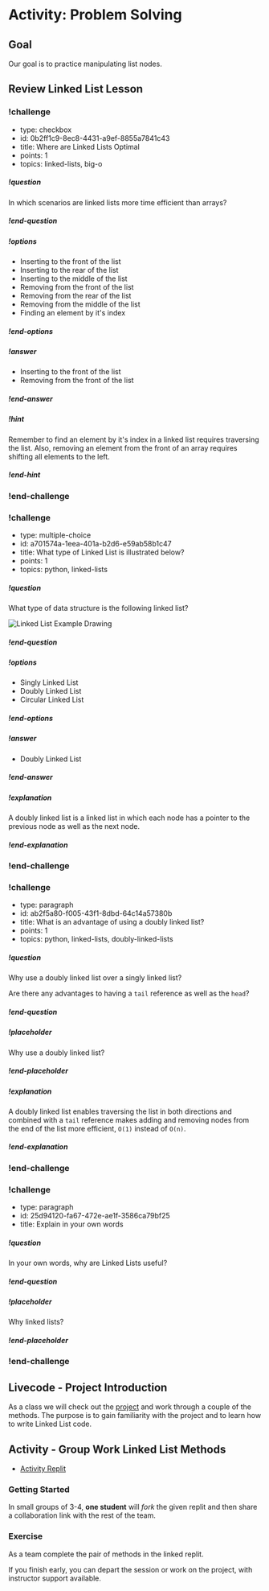 # Activity:  Problem Solving

## Goal

Our goal is to practice manipulating list nodes.

## Review Linked List Lesson

<!-- >>>>>>>>>>>>>>>>>>>>>> BEGIN CHALLENGE >>>>>>>>>>>>>>>>>>>>>> -->

### !challenge

* type: checkbox
* id: 0b2ff1c9-8ec8-4431-a9ef-8855a7841c43
* title: Where are Linked Lists Optimal
* points: 1
* topics: linked-lists, big-o

##### !question

In which scenarios are linked lists more time efficient than arrays?

##### !end-question

##### !options

* Inserting to the front of the list
* Inserting to the rear of the list
* Inserting to the middle of the list
* Removing from the front of the list
* Removing from the rear of the list
* Removing from the middle of the list
* Finding an element by it's index

##### !end-options

##### !answer

* Inserting to the front of the list
* Removing from the front of the list

##### !end-answer

##### !hint

Remember to find an element by it's index in a linked list requires traversing the list. Also, removing an element from the front of an array requires shifting all elements to the left.

##### !end-hint

### !end-challenge

<!-- ======================= END CHALLENGE ======================= -->

<!-- >>>>>>>>>>>>>>>>>>>>>> BEGIN CHALLENGE >>>>>>>>>>>>>>>>>>>>>> -->
<!-- Replace everything in square brackets [] and remove brackets  -->

### !challenge

* type: multiple-choice
* id: a701574a-1eea-401a-b2d6-e59ab58b1c47
* title: What type of Linked List is illustrated below?
* points: 1
* topics: python, linked-lists

##### !question

What type of data structure is the following linked list?

![Linked List Example Drawing](.images/linkedlist.svg)

##### !end-question

##### !options

* Singly Linked List
* Doubly Linked List
* Circular Linked List

##### !end-options

##### !answer

* Doubly Linked List

##### !end-answer

##### !explanation

A doubly linked list is a linked list in which each node has a pointer to the previous node as well as the next node.

##### !end-explanation

### !end-challenge

<!-- ======================= END CHALLENGE ======================= -->

<!-- >>>>>>>>>>>>>>>>>>>>>> BEGIN CHALLENGE >>>>>>>>>>>>>>>>>>>>>> -->
<!-- Replace everything in square brackets [] and remove brackets  -->

### !challenge

* type: paragraph
* id: ab2f5a80-f005-43f1-8dbd-64c14a57380b
* title: What is an advantage of using a doubly linked list?
* points: 1
* topics: python, linked-lists, doubly-linked-lists

##### !question

Why use a doubly linked list over a singly linked list?

Are there any advantages to having a `tail` reference as well as the `head`?

##### !end-question

##### !placeholder

Why use a doubly linked list?

##### !end-placeholder

##### !explanation

A doubly linked list enables traversing the list in both directions and combined with a `tail` reference makes adding and removing nodes from the end of the list more efficient, `O(1)` instead of `O(n)`.

##### !end-explanation

### !end-challenge

<!-- ======================= END CHALLENGE ======================= -->

<!-- >>>>>>>>>>>>>>>>>>>>>> BEGIN CHALLENGE >>>>>>>>>>>>>>>>>>>>>> -->

### !challenge

* type: paragraph
* id: 25d94120-fa67-472e-ae1f-3586ca79bf25
* title: Explain in your own words

##### !question

In your own words, why are Linked Lists useful?

##### !end-question

##### !placeholder

Why linked lists?

##### !end-placeholder

### !end-challenge

<!-- ======================= END CHALLENGE ======================= -->

## Livecode - Project Introduction

As a class we will check out  the [project](./03-linked-list-checkpoint.md) and work through a couple of the methods.  The purpose is to gain familiarity with the project and to learn how to write Linked List code.

## Activity - Group Work Linked List Methods

- [Activity Replit](https://replit.com/@adadev/linked-list-practice#README.md)

### Getting Started

In small groups of 3-4, **one student** will *fork* the given replit and then share a collaboration link with the rest of the team.

### Exercise

As a team complete the pair of methods in the linked replit.

If you finish early, you can depart the session or work on the project, with instructor support available.